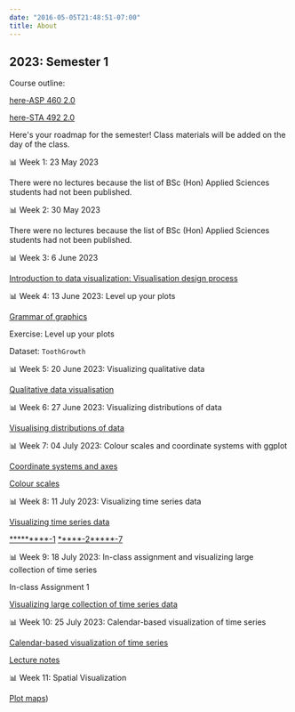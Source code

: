 ```yaml
---
date: "2016-05-05T21:48:51-07:00"
title: About
---
```


## 2023: Semester 1

Course outline: 

[here-ASP 460 2.0](/CO/ASP_460_2.0_DataVisualisation_2023.pdf)

[here-STA 492 2.0](/CO/STA_492_2.0_DataVisualisation.pdf)

Here's your roadmap for the semester! Class materials will be added on the day of the class.

 📊 Week 1: 23 May 2023
 
  There were no lectures because the list of BSc (Hon) Applied Sciences students had not been published.

 📊 Week 2: 30 May 2023
 
 There were no lectures because the list of BSc (Hon) Applied Sciences students had not been published.


 📊 Week 3: 6 June 2023
 
 [Introduction to data visualization: Visualisation design process](/slides/lesson1viz2023.html) 

 📊 Week 4: 13 June 2023: Level up your plots
 
 
 [Grammar of graphics](https://tstdataviz.netlify.app/slides/lesson3viz2021.html#1) 
 
 Exercise: Level up your plots 
 
 Dataset: `ToothGrowth`
 
📊 Week 5: 20 June 2023: Visualizing qualitative data

[Qualitative data visualisation](https://tstdataviz.netlify.app/slides/data_visualization_2022)

 
📊 Week 6: 27 June 2023: Visualizing distributions of data

[Visualising distributions of data ](https://tstdataviz.netlify.app/slides/dis22.html#22)

📊 Week 7: 04 July 2023: Colour scales and coordinate systems with ggplot

[Coordinate systems and axes](https://tstdataviz.netlify.app/slides/lesson5viz2021.html#1)

[Colour scales](https://tstdataviz.netlify.app/slides/lesson6viz2021.html#1)

📊 Week 8: 11 July 2023: Visualizing time series data

[Visualizing time series data](/slides/tsviz.html)
 
[****](/rscript/1_toothgrowth.R)[*****-1](https://github.com/thiyangt/dataviz/blob/master/static/slides/Data_visualization_2022.Rmd) [*****-2](https://github.com/thiyangt/dataviz/blob/master/static/slides/dis22.Rmd)[*****-7](/slides/tsviz.Rmd)

📊 Week 9: 18 July 2023: In-class assignment and visualizing large collection of time series

In-class Assignment 1

[Visualizing large collection of time series data](https://pkg.earo.me/rwalkr/)


📊 Week 10: 25 July 2023: Calendar-based visualization of time series

[Calendar-based visualization of time series](https://pkg.earo.me/sugrrants/)

[Lecture notes](/caltsviz.html)



📊 Week 11: Spatial Visualization

[Plot maps](/slides/sp_viz.html))